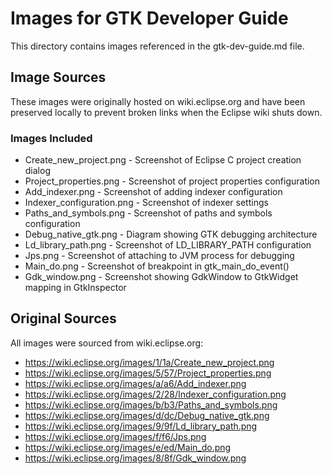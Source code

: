 # Images for GTK Developer Guide

This directory contains images referenced in the gtk-dev-guide.md file.

## Image Sources

These images were originally hosted on wiki.eclipse.org and have been preserved locally to prevent broken links when the Eclipse wiki shuts down.

### Images Included

- Create_new_project.png - Screenshot of Eclipse C project creation dialog
- Project_properties.png - Screenshot of project properties configuration
- Add_indexer.png - Screenshot of adding indexer configuration
- Indexer_configuration.png - Screenshot of indexer settings
- Paths_and_symbols.png - Screenshot of paths and symbols configuration
- Debug_native_gtk.png - Diagram showing GTK debugging architecture
- Ld_library_path.png - Screenshot of LD_LIBRARY_PATH configuration
- Jps.png - Screenshot of attaching to JVM process for debugging
- Main_do.png - Screenshot of breakpoint in gtk_main_do_event()
- Gdk_window.png - Screenshot showing GdkWindow to GtkWidget mapping in GtkInspector

## Original Sources

All images were sourced from wiki.eclipse.org:
- https://wiki.eclipse.org/images/1/1a/Create_new_project.png
- https://wiki.eclipse.org/images/5/57/Project_properties.png
- https://wiki.eclipse.org/images/a/a6/Add_indexer.png
- https://wiki.eclipse.org/images/2/28/Indexer_configuration.png
- https://wiki.eclipse.org/images/b/b3/Paths_and_symbols.png
- https://wiki.eclipse.org/images/d/dc/Debug_native_gtk.png
- https://wiki.eclipse.org/images/9/9f/Ld_library_path.png
- https://wiki.eclipse.org/images/f/f6/Jps.png
- https://wiki.eclipse.org/images/e/ed/Main_do.png
- https://wiki.eclipse.org/images/8/8f/Gdk_window.png
